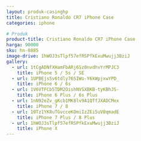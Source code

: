 ```yaml
---
layout: produk-casinghp
title: Cristiano Ronaldo CR7 iPhone Case
categories: iphone

# Produk
product-title: Cristiano Ronaldo CR7 iPhone Case
harga: 90000
sku: hn-0885
image-drive: 1hWOJ3sTlpf57efRSPfkExuMwujj3BziJ
gallery:
  - url: 1tCgADNfXHamFbARj6Sz0nvdhvYrMPJC3
    title: iPhone 5 / 5s / SE
  - url: 1UPBEjs5v6tdly76SIWo-Y6kWpjxwYPD_
    title: iPhone 6 / 6s
  - url: 1V6VTFCb5TDM2OishNVSXBKB-tyKBhJS-
    title: iPhone 6 Plus / 6s Plus
  - url: 1nN92eZv_gKcb1MK8lv9A1QTfJXADCMex
    title: iPhone 7 / 8
  - url: 10Tz1YK8uTGvcceKOmiIzZEi5uV8qmadE
    title: iPhone 7 Plus / 8 Plus
  - url: 1hWOJ3sTlpf57efRSPfkExuMwujj3BziJ
    title: iPhone X
---
```

